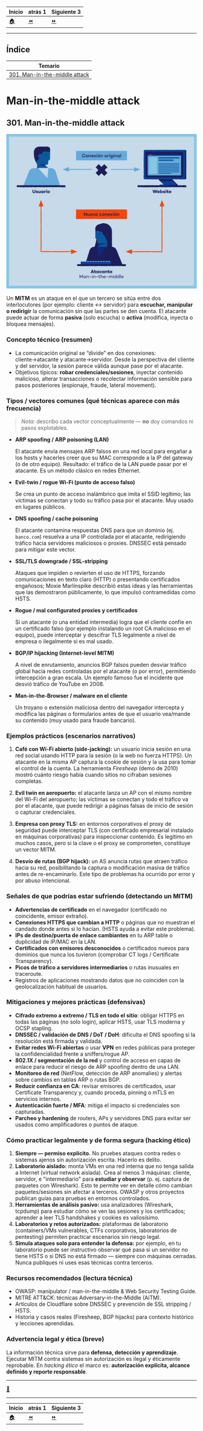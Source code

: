 | **Inicio**         | **atrás 1**                                                        | **Siguiente 3**                            |
| ------------------ | ------------------------------------------------------------------ | ------------------------------------------ |
| [🏠](../README.md) | [⏪](./10_1_Denial_of_Service_vs_Distributed_Denial_of_Service.md) | [⏩](./10_3_Cross_Site_Request_Forgery.md) |

---

## **Índice**

| Temario                                                        |
| -------------------------------------------------------------- |
| [301. Man-in-the-middle attack](#301-man-in-the-middle-attack) |

# **Man-in-the-middle attack**

## **301. Man-in-the-middle attack**

![Man-in-the-middle ](/img/10_Common_Attacks/Man_in_the_middle_attack.png "Man-in-the-middle ")

Un **MITM** es un ataque en el que un tercero se sitúa entre dos interlocutores (por ejemplo: cliente ↔ servidor) para **escuchar, manipular o redirigir** la comunicación sin que las partes se den cuenta. El atacante puede actuar de forma **pasiva** (solo escucha) o **activa** (modifica, inyecta o bloquea mensajes).

### Concepto técnico (resumen)

- La comunicación original se “divide” en dos conexiones: cliente→atacante y atacante→servidor. Desde la perspectiva del cliente y del servidor, la sesión parece válida aunque pase por el atacante.
- Objetivos típicos: **robar credenciales/sesiones**, inyectar contenido malicioso, alterar transacciones o recolectar información sensible para pasos posteriores (espionaje, fraude, lateral movement).

### Tipos / vectores comunes (qué técnicas aparece con más frecuencia)

> _Nota:_ describo cada vector conceptualmente — **no** doy comandos ni pasos explotables.

- **ARP spoofing / ARP poisoning (LAN)**

  El atacante envía mensajes ARP falsos en una red local para engañar a los hosts y hacerles creer que su MAC corresponde a la IP del gateway (o de otro equipo). Resultado: el tráfico de la LAN puede pasar por el atacante. Es un método clásico en redes Ethernet.

- **Evil-twin / rogue Wi-Fi (punto de acceso falso)**

  Se crea un punto de acceso inalámbrico que imita el SSID legítimo; las víctimas se conectan y todo su tráfico pasa por el atacante. Muy usado en lugares públicos.

- **DNS spoofing / cache poisoning**

  El atacante contamina respuestas DNS para que un dominio (ej. `banco.com`) resuelva a una IP controlada por el atacante, redirigiendo tráfico hacia servidores maliciosos o proxies. DNSSEC está pensado para mitigar este vector.

- **SSL/TLS downgrade / SSL-stripping**

  Ataques que impiden o revierten el uso de HTTPS, forzando comunicaciones en texto claro (HTTP) o presentando certificados engañosos; Moxie Marlinspike describió estas ideas y las herramientas que las demostraron públicamente, lo que impulsó contramedidas como HSTS.

- **Rogue / mal configurated proxies y certificados**

  Si un atacante (o una entidad intermedia) logra que el cliente confíe en un certificado falso (por ejemplo instalando un root CA malicioso en el equipo), puede interceptar y descifrar TLS legalmente a nivel de empresa o ilegalmente si es mal usado.

- **BGP/IP hijacking (Internet-level MITM)**

  A nivel de enrutamiento, anuncios BGP falsos pueden desviar tráfico global hacia redes controladas por el atacante (o por error), permitiendo intercepción a gran escala. Un ejemplo famoso fue el incidente que desvió tráfico de YouTube en 2008.

- **Man-in-the-Browser / malware en el cliente**

  Un troyano o extensión maliciosa dentro del navegador intercepta y modifica las páginas o formularios antes de que el usuario vea/mande su contenido (muy usado para fraude bancario).

### Ejemplos prácticos (escenarios narrativos)

1. **Café con Wi-Fi abierto (side-jacking):** un usuario inicia sesión en una red social usando HTTP para la sesión (o la web no fuerza HTTPS). Un atacante en la misma AP captura la cookie de sesión y la usa para tomar el control de la cuenta. La herramienta _Firesheep_ (demo de 2010) mostró cuánto riesgo había cuando sitios no cifraban sesiones completas.

2. **Evil twin en aeropuerto:** el atacante lanza un AP con el mismo nombre del Wi-Fi del aeropuerto; las víctimas se conectan y todo el tráfico va por el atacante, que puede redirigir a páginas falsas de inicio de sesión o capturar credenciales.

3. **Empresa con proxy TLS:** en entornos corporativos el proxy de seguridad puede interceptar TLS (con certificado empresarial instalado en máquinas corporativas) para inspeccionar contenido. Es legítimo en muchos casos, pero si la clave o el proxy se comprometen, constituye un vector MITM.

4. **Desvío de rutas (BGP hijack):** un AS anuncia rutas que atraen tráfico hacia su red, posibilitando la captura o modificación masiva de tráfico antes de re-encaminarlo. Este tipo de problemas ha ocurrido por error y por abuso intencional.

### Señales de que podrías estar sufriendo (detectando un MITM)

- **Advertencias de certificado** en el navegador (certificado no coincidente, emisor extraño).
- **Conexiones HTTPS que cambian a HTTP** o páginas que no muestran el candado donde antes sí lo hacían. (HSTS ayuda a evitar este problema).
- **IPs de destino/puerta de enlace cambiantes** en tu ARP table o duplicidad de IP/MAC en la LAN.
- **Certificados con emisores desconocidos** o certificados nuevos para dominios que nunca los tuvieron (comprobar CT logs / Certificate Transparency).
- **Picos de tráfico a servidores intermediarios** o rutas inusuales en traceroute.
- Registros de aplicaciones mostrando datos que no coinciden con la geolocalización habitual de usuarios.

### Mitigaciones y mejores prácticas (defensivas)

- **Cifrado extremo a extremo / TLS en todo el sitio**: obligar HTTPS en todas las páginas (no solo login), aplicar HSTS, usar TLS moderna y OCSP stapling.
- **DNSSEC / validación de DNS / DoT / DoH**: dificulta el DNS spoofing si la resolución está firmada y validada.
- **Evitar redes Wi-Fi abiertas** o usar **VPN** en redes públicas para proteger la confidencialidad frente a sniffers/rogue AP.
- **802.1X / segmentación de la red** y control de acceso en capas de enlace para reducir el riesgo de ARP spoofing dentro de una LAN.
- **Monitoreo de red** (NetFlow, detección de ARP anomalies) y alertas sobre cambios en tablas ARP o rutas BGP.
- **Reducir confianza en CA**: revisar emisores de certificados, usar Certificate Transparency y, cuando proceda, pinning o mTLS en servicios internos.
- **Autenticación fuerte / MFA**: mitiga el impacto si credenciales son capturadas.
- **Parcheo y hardening** de routers, APs y servidores DNS para evitar ser usados como amplificadores o puntos de ataque.

### Cómo practicar **legalmente y de forma segura** (hacking ético)

1. **Siempre — permiso explícito.** No pruebes ataques contra redes o sistemas ajenos sin autorización escrita. Hacerlo es delito.
2. **Laboratorio aislado:** monta VMs en una red interna que no tenga salida a Internet (virtual network aislada). Crea al menos 3 máquinas: cliente, servidor, e "intermediario" para **estudiar y observar** (p. ej. captura de paquetes con Wireshark). Esto te permite ver en detalle cómo cambian paquetes/sesiones sin afectar a terceros. OWASP y otros proyectos publican guías para pruebas en entornos controlados.
3. **Herramientas de análisis pasivo:** usa analizadores (Wireshark, tcpdump) para estudiar cómo se ven las sesiones y los certificados; aprender a leer TLS handshakes y cookies es valiosísimo.
4. **Laboratorios y retos autorizados:** plataformas de laboratorio (containers/VMs vulnerables, CTFs corporativos, laboratorios de pentesting) permiten practicar escenarios sin riesgo legal.
5. **Simula ataques solo para entender la defensa:** por ejemplo, en tu laboratorio puede ser instructivo observar qué pasa si un servidor no tiene HSTS o si DNS no está firmado — siempre con máquinas cerradas. Nunca publiques ni uses esas técnicas contra terceros.

### Recursos recomendados (lectura técnica)

- OWASP: manipulator / man-in-the-middle & Web Security Testing Guide.
- MITRE ATT\&CK: técnicas Adversary-in-the-Middle (AiTM).
- Artículos de Cloudflare sobre DNSSEC y prevención de SSL stripping / HSTS.
- Historia y casos reales (Firesheep, BGP hijacks) para contexto histórico y lecciones aprendidas.

### Advertencia legal y ética (breve)

La información técnica sirve para **defensa, detección y aprendizaje**. Ejecutar MITM contra sistemas sin autorización es ilegal y éticamente reprobable. En _hacking ético_ el marco es: **autorización explícita, alcance definido y reporte responsable**.

---

[🔼](#índice)

---

| **Inicio**         | **atrás 1**                                                        | **Siguiente 3**                            |
| ------------------ | ------------------------------------------------------------------ | ------------------------------------------ |
| [🏠](../README.md) | [⏪](./10_1_Denial_of_Service_vs_Distributed_Denial_of_Service.md) | [⏩](./10_3_Cross_Site_Request_Forgery.md) |
